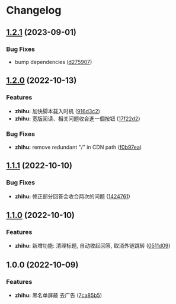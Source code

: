 # Changelog

## [1.2.1](https://github.com/pionxzh/userscripts/compare/zhihu-v1.2.0...zhihu-v1.2.1) (2023-09-01)


### Bug Fixes

* bump dependencies ([d275907](https://github.com/pionxzh/userscripts/commit/d27590731ecc8d432d90e2a5d46a4ddaf5f1249c))

## [1.2.0](https://github.com/pionxzh/userscripts/compare/zhihu-v1.1.1...zhihu-v1.2.0) (2022-10-13)


### Features

* **zhihu:** 加快脚本载入时机 ([916d3c2](https://github.com/pionxzh/userscripts/commit/916d3c2153c4e5c223ce8a27b0356a8f769b81fd))
* **zhihu:** 宽版阅读、相关问题收合進一個按钮 ([17f22d2](https://github.com/pionxzh/userscripts/commit/17f22d28d3be7767c221c0c16dda12db81b9f471))


### Bug Fixes

* **zhihu:** remove redundant "/" in CDN path ([f0b97ea](https://github.com/pionxzh/userscripts/commit/f0b97ea0f5e522e59cf8341179382248a5cec100))

## [1.1.1](https://github.com/pionxzh/userscripts/compare/zhihu-v1.1.0...zhihu-v1.1.1) (2022-10-10)


### Bug Fixes

* **zhihu:** 修正部分回答会收合两次的问题 ([1424761](https://github.com/pionxzh/userscripts/commit/1424761cb74e501bedb21dfcfbd6baaa78937e20))

## [1.1.0](https://github.com/pionxzh/userscripts/compare/zhihu-v1.0.0...zhihu-v1.1.0) (2022-10-10)


### Features

* **zhihu:** 新增功能: 清理标题, 自动收起回答, 取消外链跳转 ([0511d09](https://github.com/pionxzh/userscripts/commit/0511d09cd465ea97e5ff78658d3e0fadb14fd8aa))

## 1.0.0 (2022-10-09)


### Features

* **zhihu:** 黑名单屏蔽 去广告 ([7ca85b5](https://github.com/pionxzh/userscripts/commit/7ca85b5441ed845c66749937471dc92e9224da3e))
